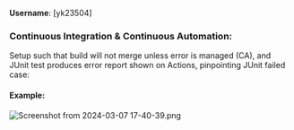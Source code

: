 **Username**: [yk23504]

### Continuous Integration & Continuous Automation:
Setup such that build will not merge unless error is managed (CA), and JUnit test produces error report shown on Actions, pinpointing JUnit failed case:
#### Example:
![Screenshot from 2024-03-07 17-40-39.png](..%2F..%2FPictures%2FScreenshots%2FScreenshot%20from%202024-03-07%2017-40-39.png)